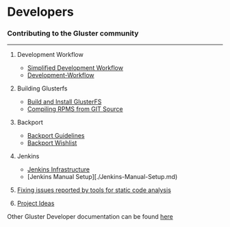 Developers
==========

### Contributing to the Gluster community
-------------------------------------

1. Development Workflow
	* [Simplified Development Workflow](./Simplified-Development-Workflow.md)
	* [Development-Workflow](./Development-Workflow.md)

2. Building Glusterfs
	* [Build and Install GlusterFS](./Building-GlusterFS.md)
	* [Compiling RPMS from GIT Source](./Compiling-RPMS.md)

3. Backport
	* [Backport Guidelines](./Backport-Guidelines.md)
	* [Backport Wishlist](./Backport-Wishlist.md)

4. Jenkins
	* [Jenkins Infrastructure](./Jenkins-Infrastructure.md)
	* [Jenkins Manual Setup][./Jenkins-Manual-Setup.md)

5. [Fixing issues reported by tools for static code analysis](./Fixing-issues-reported-by-tools-for-static-code-analysis.md)

6. [Project Ideas](./Projects.md)

Other Gluster Developer documentation can be found [here](https://github.com/gluster/glusterfs/tree/master/doc/developer-guide)
